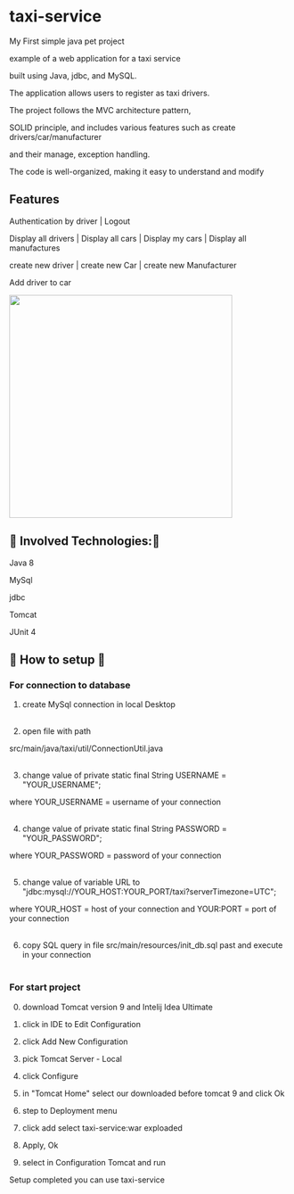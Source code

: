 ﻿# taxi-service

My First simple java pet project

 example of a web application for a taxi service
 
built using Java, jdbc, and MySQL.

The application allows users to register as taxi drivers.

The project follows the MVC architecture pattern,

SOLID principle, and includes various features such as create drivers/car/manufacturer 

and their manage, exception handling.

The code is well-organized, making it easy to understand and modify

## Features
Authentication by driver | Logout

Display all drivers | Display all cars | Display my cars | Display all manufactures

create new driver | create new Car | create new Manufacturer

Add driver to car

<img src="https://i.postimg.cc/WbyB6hgw/Screenshot-3.png" width = "400" >

## :rocket:	Involved Technologies::rocket:	

Java 8

MySql

jdbc

Tomcat

JUnit 4

## :wrench:	 How to setup :wrench:	

### For connection to database

1. create MySql connection in local Desktop <br/><br/>

2. open file with path

 src/main/java/taxi/util/ConnectionUtil.java <br/><br/>

3. change value of private static final String USERNAME = "YOUR_USERNAME";

 where YOUR_USERNAME = username of your connection <br/><br/>

4. change value of  private static final String PASSWORD = "YOUR_PASSWORD";

where YOUR_PASSWORD = password of your connection <br/><br/>

5. change value of variable URL to "jdbc:mysql://YOUR_HOST:YOUR_PORT/taxi?serverTimezone=UTC";

where YOUR_HOST = host of your connection and YOUR:PORT = port of your connection <br/><br/>

6. copy SQL query in file src/main/resources/init_db.sql past and execute in your connection <br/><br/>

### For start project 

0. download Tomcat version 9 and Intelij Idea Ultimate

1. click in IDE to Edit Configuration 

2. click Add New Configuration

3. pick Tomcat Server - Local

4. click Configure 

5. in "Tomcat Home" select our downloaded before tomcat 9 and click Ok

6. step to Deployment menu 

7. click add select taxi-service:war exploaded

8. Apply, Ok

9. select in Configuration Tomcat and run 

Setup completed you can use taxi-service





